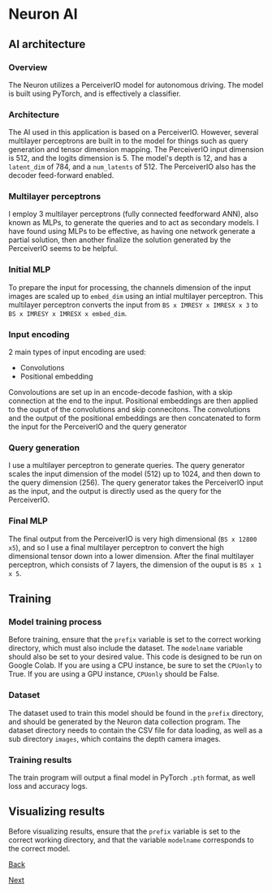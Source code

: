 # Neuron AI

## AI architecture
### Overview
The Neuron utilizes a PerceiverIO model for autonomous driving. The model is built using PyTorch, and is effectively a classifier.

### Architecture
The AI used in this application is based on a PerceiverIO. However, several multilayer perceptrons are built in to the model for things such as query generation and tensor dimension mapping. The PerceiverIO input dimension is 512, and the logits dimension is 5. The model's depth is 12, and has a ```latent_dim``` of 784, and a ```num_latents``` of 512. The PerceiverIO also has the decoder feed-forward enabled.

### Multilayer perceptrons
I employ 3 multilayer perceptrons (fully connected feedforward ANN), also known as MLPs, to generate the queries and to act as secondary models. I have found using MLPs to be effective, as having one network generate a partial solution, then another finalize the solution generated by the PerceiverIO seems to be helpful.

### Initial MLP
To prepare the input for processing, the channels dimension of the input images are scaled up to ```embed_dim``` using an intial multilayer perceptron. This multilayer perceptron converts the input from ```BS x IMRESY x IMRESX x 3``` to ```BS x IMRESY x IMRESX x embed_dim```.

### Input encoding
2 main types of input encoding are used:
- Convolutions
- Positional embedding

Convoloutions are set up in an encode-decode fashion, with a skip connection at the end to the input.
Positional embeddings are then applied to the ouput of the convolutions and skip connecitons. The convolutions and the output of the positional embeddings are then concatenated to form the input for the PerceiverIO and the query generator

### Query generation
I use a multilayer perceptron to generate queries. The query generator scales the input dimension of the model (512) up to 1024, and then down to the query dimension (256). The query generator takes the PerceiverIO input as the input, and the output is directly used as the query for the PerceiverIO.

### Final MLP
The final output from the PerceiverIO is very high dimensional (```BS x 12800 x5```), and so I use a final multilayer perceptron to convert the high dimensional tensor down into a lower dimension. After the final multilayer perceptron, which consists of 7 layers, the dimension of the ouput is ```BS x 1 x 5```.

## Training

### Model training process

Before training, ensure that the ```prefix``` variable is set to the correct working directory, which must also include the dataset.
The ```modelname``` variable should also be set to your desired value.
This code is designed to be run on Google Colab. If you are using a CPU instance, be sure to set the ```CPUonly``` to True.
If you are using a GPU instance, ```CPUonly``` should be False.

### Dataset

The dataset used to train this model should be found in the ```prefix``` directory, and should be generated by the Neuron data collection program.
The dataset directory needs to contain the CSV file for data loading, as well as a sub directory ```images```, which contains the depth camera images.

### Training results

The train program will output a final model in PyTorch ```.pth``` format, as well loss and accuracy logs.

## Visualizing results
Before visualizing results, ensure that the ```prefix``` variable is set to the correct working directory, and that the variable ```modelname``` corresponds to the correct model.




[Back](https://github.com/EricLBuehler/The-Neuron/tree/master/neuron-collect_data)

[Next](https://github.com/EricLBuehler/The-Neuron/tree/master/neuron-server)
